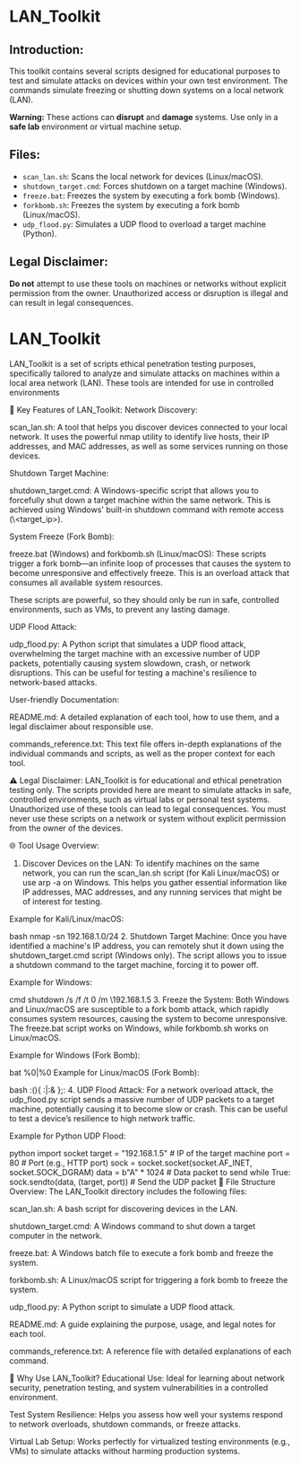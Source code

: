 
# LAN_Toolkit

## Introduction:
This toolkit contains several scripts designed for educational purposes to test and simulate attacks on devices within your own test environment. The commands simulate freezing or shutting down systems on a local network (LAN).

**Warning:** These actions can **disrupt** and **damage** systems. Use only in a **safe lab** environment or virtual machine setup.

## Files:
- `scan_lan.sh`: Scans the local network for devices (Linux/macOS).
- `shutdown_target.cmd`: Forces shutdown on a target machine (Windows).
- `freeze.bat`: Freezes the system by executing a fork bomb (Windows).
- `forkbomb.sh`: Freezes the system by executing a fork bomb (Linux/macOS).
- `udp_flood.py`: Simulates a UDP flood to overload a target machine (Python).

## Legal Disclaimer:
**Do not** attempt to use these tools on machines or networks without explicit permission from the owner. Unauthorized access or disruption is illegal and can result in legal consequences.





















# LAN_Toolkit
LAN_Toolkit is a set of scripts ethical penetration testing purposes, specifically tailored to analyze and simulate attacks on machines within a local area network (LAN). These tools are intended for use in controlled environments

🚀 Key Features of LAN_Toolkit:
Network Discovery:

scan_lan.sh: A tool that helps you discover devices connected to your local network. It uses the powerful nmap utility to identify live hosts, their IP addresses, and MAC addresses, as well as some services running on those devices.

Shutdown Target Machine:

shutdown_target.cmd: A Windows-specific script that allows you to forcefully shut down a target machine within the same network. This is achieved using Windows' built-in shutdown command with remote access (\\<target_ip>).

System Freeze (Fork Bomb):

freeze.bat (Windows) and forkbomb.sh (Linux/macOS): These scripts trigger a fork bomb—an infinite loop of processes that causes the system to become unresponsive and effectively freeze. This is an overload attack that consumes all available system resources.

These scripts are powerful, so they should only be run in safe, controlled environments, such as VMs, to prevent any lasting damage.

UDP Flood Attack:

udp_flood.py: A Python script that simulates a UDP flood attack, overwhelming the target machine with an excessive number of UDP packets, potentially causing system slowdown, crash, or network disruptions. This can be useful for testing a machine's resilience to network-based attacks.

User-friendly Documentation:

README.md: A detailed explanation of each tool, how to use them, and a legal disclaimer about responsible use.

commands_reference.txt: This text file offers in-depth explanations of the individual commands and scripts, as well as the proper context for each tool.

⚠️ Legal Disclaimer:
LAN_Toolkit is for educational and ethical penetration testing only. The scripts provided here are meant to simulate attacks in safe, controlled environments, such as virtual labs or personal test systems. Unauthorized use of these tools can lead to legal consequences. You must never use these scripts on a network or system without explicit permission from the owner of the devices.

🌐 Tool Usage Overview:
1. Discover Devices on the LAN:
To identify machines on the same network, you can run the scan_lan.sh script (for Kali Linux/macOS) or use arp -a on Windows. This helps you gather essential information like IP addresses, MAC addresses, and any running services that might be of interest for testing.

Example for Kali/Linux/macOS:

bash
nmap -sn 192.168.1.0/24
2. Shutdown Target Machine:
Once you have identified a machine's IP address, you can remotely shut it down using the shutdown_target.cmd script (Windows only). The script allows you to issue a shutdown command to the target machine, forcing it to power off.

Example for Windows:

cmd
shutdown /s /f /t 0 /m \\192.168.1.5
3. Freeze the System:
Both Windows and Linux/macOS are susceptible to a fork bomb attack, which rapidly consumes system resources, causing the system to become unresponsive. The freeze.bat script works on Windows, while forkbomb.sh works on Linux/macOS.

Example for Windows (Fork Bomb):

bat
%0|%0
Example for Linux/macOS (Fork Bomb):

bash
:(){ :|:& };:
4. UDP Flood Attack:
For a network overload attack, the udp_flood.py script sends a massive number of UDP packets to a target machine, potentially causing it to become slow or crash. This can be useful to test a device’s resilience to high network traffic.

Example for Python UDP Flood:

python
import socket
target = "192.168.1.5"  # IP of the target machine
port = 80               # Port (e.g., HTTP port)
sock = socket.socket(socket.AF_INET, socket.SOCK_DGRAM)
data = b"A" * 1024      # Data packet to send
while True:
    sock.sendto(data, (target, port))  # Send the UDP packet
📁 File Structure Overview:
The LAN_Toolkit directory includes the following files:

scan_lan.sh: A bash script for discovering devices in the LAN.

shutdown_target.cmd: A Windows command to shut down a target computer in the network.

freeze.bat: A Windows batch file to execute a fork bomb and freeze the system.

forkbomb.sh: A Linux/macOS script for triggering a fork bomb to freeze the system.

udp_flood.py: A Python script to simulate a UDP flood attack.

README.md: A guide explaining the purpose, usage, and legal notes for each tool.

commands_reference.txt: A reference file with detailed explanations of each command.

🎯 Why Use LAN_Toolkit?
Educational Use: Ideal for learning about network security, penetration testing, and system vulnerabilities in a controlled environment.

Test System Resilience: Helps you assess how well your systems respond to network overloads, shutdown commands, or freeze attacks.

Virtual Lab Setup: Works perfectly for virtualized testing environments (e.g., VMs) to simulate attacks without harming production systems.
